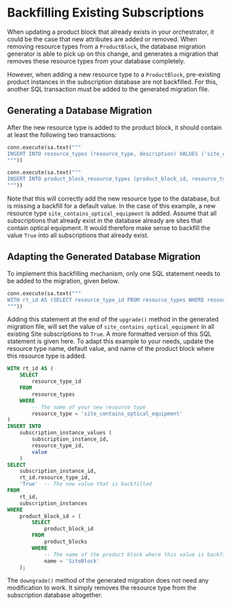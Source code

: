# Backfilling Existing Subscriptions
When updating a product block that already exists in your orchestrator, it could be the case that new attributes are
added or removed. When removing resource types from a `ProductBlock`, the database migration generator is able to pick
up on this change, and generates a migration that removes these resource types from your database completely.

However, when adding a new resource type to a `ProductBlock`, pre-existing product instances in the subscription
database are not backfilled. For this, another SQL transaction must be added to the generated migration file.

## Generating a Database Migration
After the new resource type is added to the product block, it should contain at least the following two transactions:

```python
conn.execute(sa.text("""
INSERT INTO resource_types (resource_type, description) VALUES ('site_contains_optical_equipment', 'Whether a site contains optical equipment') RETURNING resource_types.resource_type_id
"""))

conn.execute(sa.text("""
INSERT INTO product_block_resource_types (product_block_id, resource_type_id) VALUES ((SELECT product_blocks.product_block_id FROM product_blocks WHERE product_blocks.name IN ('SiteBlock')), (SELECT resource_types.resource_type_id FROM resource_types WHERE resource_types.resource_type IN ('site_contains_optical_equipment')))
"""))
```

Note that this will correctly add the new resource type to the database, but is missing a backfill for a default value.
In the case of this example, a new resource type `site_contains_optical_equipment` is added. Assume that all
subscriptions that already exist in the database already are sites that contain optical equipment. It would therefore
make sense to backfill the value `True` into all subscriptions that already exist.

## Adapting the Generated Database Migration
To implement this backfilling mechanism, only one SQL statement needs to be added to the migration, given below.

```python
conn.execute(sa.text("""
WITH rt_id AS (SELECT resource_type_id FROM resource_types WHERE resource_type = 'site_contains_optical_equipment') INSERT INTO subscription_instance_values (subscription_instance_id, resource_type_id, value) SELECT subscription_instance_id, rt_id.resource_type_id, 'True' FROM rt_id, subscription_instances WHERE product_block_id = (SELECT product_block_id FROM product_blocks WHERE name = 'SiteBlock');
"""))
```

Adding this statement at the end of the `upgrade()` method in the generated migration file, will set the value of
`site_contains_optical_equipment` in all existing Site subscriptions to `True`. A more formatted version of this SQL
statement is given here. To adapt this example to your needs, update the resource type name, default value, and name of
the product block where this resource type is added.

```sql
WITH rt_id AS (
    SELECT
        resource_type_id
    FROM
        resource_types
    WHERE
        -- The name of your new resource type
        resource_type = 'site_contains_optical_equipment'
)
INSERT INTO
    subscription_instance_values (
        subscription_instance_id,
        resource_type_id,
        value
    )
SELECT
    subscription_instance_id,
    rt_id.resource_type_id,
    'True'  -- The new value that is backfilled
FROM
    rt_id,
    subscription_instances
WHERE
    product_block_id = (
        SELECT
            product_block_id
        FROM
            product_blocks
        WHERE
            -- The name of the product block where this value is backfilled
            name = 'SiteBlock'
    );
```

The `downgrade()` method of the generated migration does not need any modification to work. It simply removes the
resource type from the subscription database altogether.
